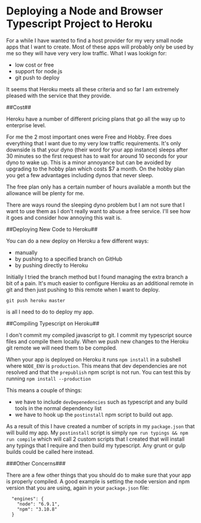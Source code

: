 
# Deploying a Node and Browser Typescript Project to Heroku #

For a while I have wanted to find a host provider for my very small node apps that I want to create. Most of these apps will probably only be used by me so they will have very very low traffic. What I was lookign for:

 - low cost or free
 - support for node.js
 - git push to deploy
 
 It seems that Heroku meets all these criteria and so far I am extremely pleased with the service that they provide.
 
 ##Cost##
 
Heroku have a number of different pricing plans that go all the way up to enterprise level. 

For me the 2 most important ones were Free and Hobby. Free does everything that I want due to my very low traffic requirements. It's only downside is that your dyno (their word for your app instance) sleeps after 30 minutes so the first request has to wait for around 10 seconds for your dyno to wake up. This is a minor annoyance but can be avoided by upgrading to the hobby plan which costs $7 a month. On the hobby plan you get a few advantages including dynos that never sleep.

The free plan only has a certain number of hours available a month but the allowance will be plenty for me.

There are ways round the sleeping dyno problem but I am not sure that I want to use them as I don't really want to abuse a free service. I'll see how it goes and consider how annoying this wait is.

##Deploying New Code to Heroku##

You can do a new deploy on Heroku a few different ways:

- manually
- by pushing to a specified branch on GitHub
- by pushing directly to Heroku

Initially I tried the branch method but I found managing the extra branch a bit of a pain. It's much easier to configure Heroku as an additional remote in git and then just pushing to this remote when I want to deploy.

`git push heroku master`

is all I need to do to deploy my app.

##Compiling Typescript on Heroku##

I don't commit my compiled javascript to git. I commit my typescript source files and compile them locally. When we push new changes to the Heroku git remote we will need them to be compiled.

When your app is deployed on Heroku it runs `npm install` in a subshell where `NODE_ENV` is `production`. This means that dev dependencies are not resolved and that the `prepublish` npm script is not run. You can test this by running `npm install --production`

This means a couple of things:

- we have to include `devDepenedencies` such as typescript and any build tools in the normal dependency list
- we have to hook up the `postinstall` npm script to build out app.

As a result of this I have created a number of scripts in my `package.json` that will build my app. My `postinstall` script is simply `npm run typings && npm run compile` which will call 2 custom scripts that I created that will install any typings that I require and then build my typescript. Any grunt or gulp builds could be called here instead.

###Other Concerns###

There are a few other things that you should do to make sure that your app is properly compiled. A good example is setting the node version and npm version that you are using, again in your `package.json` file:
```
  "engines": {
    "node": "6.9.1",
    "npm": "3.10.8"
  }
```
